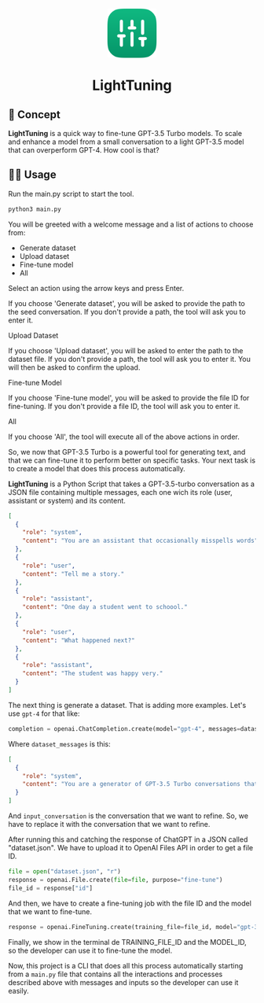 <p align="center">
  <img
    src=".github/logo.png"
    align="center"
    width="100"
    alt="LightTuning"
    title="LightTuning"
  />
  <h1 align="center">LightTuning</h1>
</p>

## 🚀 Concept

**LightTuning** is a quick way to fine-tune GPT-3.5 Turbo models. To scale and enhance a model from a small conversation to a light GPT-3.5 model that can overperform GPT-4. How cool is that?

## 🧑‍💻 Usage

Run the main.py script to start the tool.

```bash
python3 main.py
```

You will be greeted with a welcome message and a list of actions to choose from:

- Generate dataset
- Upload dataset
- Fine-tune model
- All

Select an action using the arrow keys and press Enter.

If you choose 'Generate dataset', you will be asked to provide the path to the seed conversation. If you don't provide a path, the tool will ask you to enter it.

Upload Dataset

If you choose 'Upload dataset', you will be asked to enter the path to the dataset file. If you don't provide a path, the tool will ask you to enter it. You will then be asked to confirm the upload.

Fine-tune Model

If you choose 'Fine-tune model', you will be asked to provide the file ID for fine-tuning. If you don't provide a file ID, the tool will ask you to enter it.

All

If you choose 'All', the tool will execute all of the above actions in order.

So, we now that GPT-3.5 Turbo is a powerful tool for generating text, and that we can fine-tune it to perform better on specific tasks. Your next task is to create a model that does this process automatically.

**LightTuning** is a Python Script that takes a GPT-3.5-turbo conversation as a JSON file containing multiple messages, each one wich its role (user, assistant or system) and its content.

```json
[
  {
    "role": "system",
    "content": "You are an assistant that occasionally misspells words"
  },
  {
    "role": "user",
    "content": "Tell me a story."
  },
  {
    "role": "assistant",
    "content": "One day a student went to schoool."
  },
  {
    "role": "user",
    "content": "What happened next?"
  },
  {
    "role": "assistant",
    "content": "The student was happy very."
  }
]
```

The next thing is generate a dataset. That is adding more examples. Let's use `gpt-4` for that like:

```py
completion = openai.ChatCompletion.create(model="gpt-4", messages=dataset_messages, temperature=0.7)
```

Where `dataset_messages` is this:

```json
[
  {
    "role": "system",
    "content": "You are a generator of GPT-3.5 Turbo conversations that outputs JSON formatted responses for a training dataset of a conversation between a user and an assistant. Your task is to follow the conversation as expected by the system prompt by 64 messages. The conversation is this: {input_conversation}"
  }
]
```

And `input_conversation` is the conversation that we want to refine. So, we have to replace it with the conversation that we want to refine.

After running this and catching the response of ChatGPT in a JSON called "dataset.json". We have to upload it to OpenAI Files API in order to get a file ID.

```py
file = open("dataset.json", "r")
response = openai.File.create(file=file, purpose="fine-tune")
file_id = response["id"]
```

And then, we have to create a fine-tuning job with the file ID and the model that we want to fine-tune.

```py
response = openai.FineTuning.create(training_file=file_id, model="gpt-3.5-turbo-0613")
```

Finally, we show in the terminal de TRAINING_FILE_ID and the MODEL_ID, so the developer can use it to fine-tune the model.

Now, this project is a CLI that does all this process automatically starting from a `main.py` file that contains all the interactions and processes described above with messages and inputs so the developer can use it easily.
